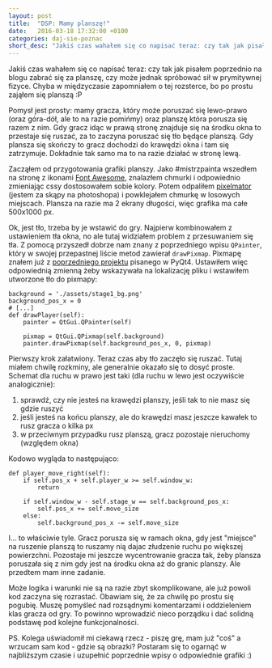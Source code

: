 ```yaml
---
layout: post
title:  "DSP: Mamy planszę!"
date:   2016-03-18 17:32:00 +0100
categories: daj-sie-poznac
short_desc: "Jakiś czas wahałem się co napisać teraz: czy tak jak pisałem poprzednio na blogu zabrać się za planszę, czy może jednak spróbować sił w prymitywnej fizyce. Chyba w międzyczasie zapomniałem o tej rozsterce, bo..."
---
```

Jakiś czas wahałem się co napisać teraz: czy tak jak pisałem poprzednio na blogu zabrać się za planszę, czy może jednak spróbować sił w prymitywnej fizyce. Chyba w międzyczasie zapomniałem o tej rozsterce, bo po prostu zająłem się planszą :P

Pomysł jest prosty: mamy gracza, który może poruszać się lewo-prawo (oraz góra-dół, ale to na razie pomińmy) oraz planszę która porusza się razem z nim. Gdy gracz idąc w prawą stronę znajduje się na środku okna to przestaje się ruszać, za to zaczyna poruszać się tło będące planszą. Gdy plansza się skończy to gracz dochodzi do krawędzi okna i tam się zatrzymuje. Dokładnie tak samo ma to na razie działać w stronę lewą.

Zacząłem od przygotowania grafiki planszy. Jako #mistrzpainta wszedłem na stronę z ikonami [Font Awesome][fontawesome], znalazłem chmurki i odpowiednio zmieniając cssy dostosowałem sobie kolory. Potem odpaliłem [pixelmator][pixelmator] (jestem za skąpy na photoshopa) i powklejałem chmurkę w losowych miejscach. Plansza na razie ma 2 ekrany długości, więc grafika ma całe 500x1000 px.

Ok, jest tło, trzeba by je wstawić do gry. Najpierw kombinowałem z ustawieniem tła okna, no ale tutaj widziałem problem z przesuwaniem się tła. Z pomocą przyszedł dobrze nam znany z poprzedniego wpisu `QPainter`, który w swojej przepastnej liście metod zawierał `drawPixmap`. Pixmapę znałem już z [poprzedniego projektu][photochooser] pisanego w PyQt4. Ustawiłem więc odpowiednią zmienną żeby wskazywała na lokalizację pliku i wstawiłem utworzone tło do pixmapy:

```
background = './assets/stage1_bg.png'
background_pos_x = 0
# [...]
def drawPlayer(self):
    painter = QtGui.QPainter(self)

    pixmap = QtGui.QPixmap(self.background)
    painter.drawPixmap(self.background_pos_x, 0, pixmap)
```

Pierwszy krok załatwiony. Teraz czas aby tło zaczęło się ruszać. Tutaj miałem chwilę rozkminy, ale generalnie okazało się to dosyć proste. Schemat dla ruchu w prawo jest taki (dla ruchu w lewo jest oczywiście analogicznie):
1. sprawdź, czy nie jesteś na krawędzi planszy, jeśli tak to nie masz się gdzie ruszyć
2. jeśli jesteś na końcu planszy, ale do krawędzi masz jeszcze kawałek to rusz gracza o kilka px
3. w przeciwnym przypadku rusz planszą, gracz pozostaje nieruchomy (względem okna)

Kodowo wygląda to następująco:
```
def player_move_right(self):
    if self.pos_x + self.player_w >= self.window_w:
        return

    if self.window_w - self.stage_w == self.background_pos_x:
        self.pos_x += self.move_size
    else:
        self.background_pos_x -= self.move_size
```

I... to właściwie tyle. Gracz porusza się w ramach okna, gdy jest "miejsce" na ruszenie planszą to ruszamy nią dajac złudzenie ruchu po większej powierzchni. Pozostaje mi jeszcze wycentrowanie gracza tak, żeby plansza poruszała się z nim gdy jest na środku okna aż do granic planszy. Ale przedtem mam inne zadanie.

Może logika i warunki nie są na razie zbyt skomplikowane, ale już powoli kod zaczyna się rozrastać. Obawiam się, że za chwilę po prostu się pogubię. Muszę pomyśleć nad rozsądnymi komentarzami i oddzieleniem klas gracza od gry. To powinno wprowadzić nieco porządku i dać solidną podstawę pod kolejne funkcjonalności.

PS. Kolega uświadomił mi ciekawą rzecz - piszę grę, mam już "coś" a wrzucam sam kod - gdzie są obrazki? Postaram się to ogarnąć w najbliższym czasie i uzupełnić poprzednie wpisy o odpowiednie grafiki :)

[fontawesome]: https://fortawesome.github.io/Font-Awesome/
[pixelmator]: http://www.pixelmator.com/
[photochooser]: https://github.com/zelazowy/photochooser
